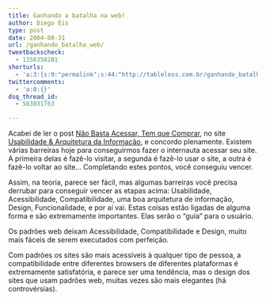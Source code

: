 ```yaml
---
title: Ganhando a batalha na web!
author: Diego Eis
type: post
date: 2004-08-31
url: /ganhando_batalha_web/
tweetbackscheck:
  - 1356358281
shorturls:
  - 'a:3:{s:9:"permalink";s:44:"http://tableless.com.br/ganhando_batalha_web";s:7:"tinyurl";s:26:"http://tinyurl.com/3nxrkxk";s:4:"isgd";s:19:"http://is.gd/uqIcaD";}'
twittercomments:
  - 'a:0:{}'
dsq_thread_id:
  - 503031763

---
```

Acabei de ler o post [Não Basta Acessar, Tem que Comprar][1], no site [Usabilidade & Arquitetura da Informação][2], e concordo plenamente. Existem várias barreiras hoje para conseguirmos fazer o internauta acessar seu site. A primeira delas é fazê-lo visitar, a segunda é fazê-lo usar o site, a outra é fazê-lo voltar ao site&#8230; Completando estes pontos, você conseguiu vencer. 

Assim, na teoria, parece ser fácil, mas algumas barreiras você precisa derrubar para conseguir vencer as etapas acima: Usabilidade, Acessibilidade, Compatibilidade, uma boa arquitetura de informação, Design, Funcionalidade, e por aí vai. Estas coisas estão ligadas de alguma forma e são extremamente importantes. Elas serão o &#8220;guia&#8221; para o usuário. 

Os padrões web deixam Acessibilidade, Compatibilidade e Design, muito mais fáceis de serem executados com perfeição.
              
Com padrões os sites são mais acessíveis à qualquer tipo de pessoa, a compatibilidade entre diferentes browsers de diferentes plataformas é extremamente satisfatória, e parece ser uma tendência, mas o design dos sites que usam padrões web, muitas vezes são mais elegantes (há controvérsias).

 [1]: http://blogdeusabilidade.blogspot.com/2004/08/no-basta-acessar-tem-que-comprar.html
 [2]: http://blogdeusabilidade.blogspot.com/
